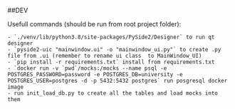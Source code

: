 ##DEV

Usefull commands (should be run from root project folder):

    - `./venv/lib/python3.8/site-packages/PySide2/Designer` to run qt designer
    - `pyside2-uic "mainwindow.ui" -o "mainwindow_ui.py"` to create .py file from .ui (remember to rename ui class  to MainWindow_UI)
    - `pip install -r requirements.txt` install from requirements.txt
    - `docker run -v `pwd`/mocks:/mocks --name psql -e POSTGRES_PASSWORD=password -e POSTGRES_DB=university -e POSTGRES_USER=postgres -d -p 5432:5432 postgres` run posgresql docker image
    - run init_load_db.py to create all the tables and load mocks into them
